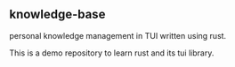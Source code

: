 ## knowledge-base
personal knowledge management in TUI written using rust.

This is a demo repository to learn rust and its tui library.

